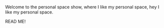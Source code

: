 Welcome to the personal space show, where I like my personal space, hey I like my personal space.

READ ME!
